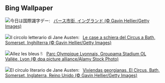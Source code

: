 ## Bing Wallpaper
![](https://www.bing.com/th?id=OHR.BathCircus_JA-JP8331862616_UHD.jpg&w=1000)今日は国際識字デー:&nbsp;&ensp;[バース市街, イングランド (© Gavin Hellier/Getty Images)](https://www.bing.com/th?id=OHR.BathCircus_JA-JP8331862616_UHD.jpg)
<br><br/>
![](https://www.bing.com/th?id=OHR.BathCircus_IT-IT9829288820_UHD.jpg&w=1000)Il circolo letterario di Jane Austen:&nbsp;&ensp;[Le case a schiera del Circus a Bath, Somerset, Inghilterra (© Gavin Hellier/Getty Images)](https://www.bing.com/th?id=OHR.BathCircus_IT-IT9829288820_UHD.jpg)
<br><br/>
![](https://www.bing.com/th?id=OHR.RugbyWorldCup_FR-FR6347432536_UHD.jpg&w=1000)Allez les bleus !:&nbsp;&ensp;[Parc Olympique Lyonnais, Groupama Stadium OL Vallée, Lyon (© dpa picture alliance/Alamy Stock Photo)](https://www.bing.com/th?id=OHR.RugbyWorldCup_FR-FR6347432536_UHD.jpg)
<br><br/>
![](https://www.bing.com/th?id=OHR.BathCircus_ES-ES7093091881_UHD.jpg&w=1000)El círculo literario de Jane Austen:&nbsp;&ensp;[Viviendas georgianas, El Circus, Bath, Somerset, Inglaterra, Reino Unido (© Gavin Hellier/Getty Images)](https://www.bing.com/th?id=OHR.BathCircus_ES-ES7093091881_UHD.jpg)
<br><br/>
